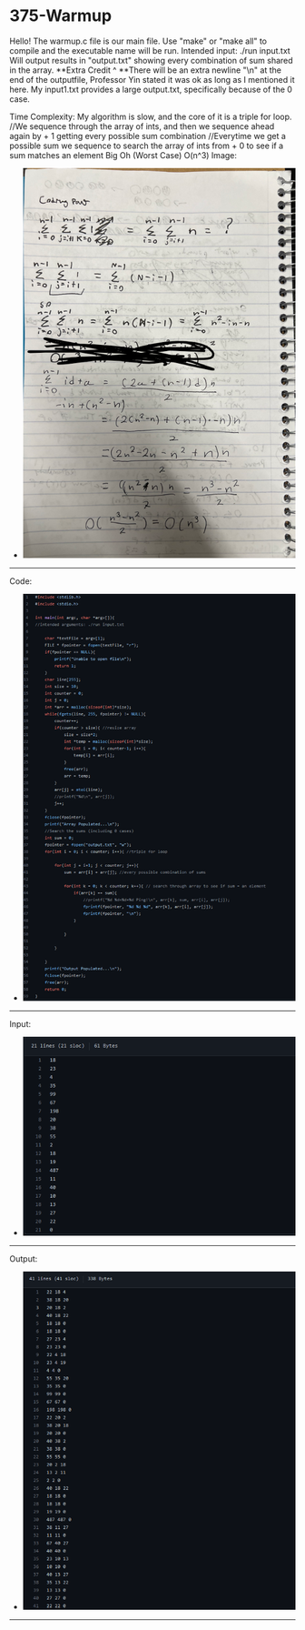# 375-Warmup
Hello!
The warmup.c file is our main file.
Use "make" or "make all" to compile and the executable name will be run.
Intended input: ./run input.txt
Will output results in "output.txt" showing every combination of sum shared in the array.
**Extra Credit ^
**There will be an extra newline "\n" at the end of the outputfile, Professor Yin stated it was ok as long as I mentioned it here.
My input1.txt provides a large output.txt, specifically because of the 0 case.

Time Complexity:
My algorithm is slow, and the core of it is a triple for loop.
//We sequence through the array of ints, and then we sequence ahead again by + 1 getting every possible sum combination
//Everytime we get a possible sum we sequence to search the array of ints from + 0 to see if a sum matches an element
Big Oh (Worst Case)
O(n^3)
Image:
* ![proof](series.png)
***
Code:
* ![c code](code.png)
***
Input:
* ![input file](input.png)
***
Output:
* ![output file](output.png)
***
